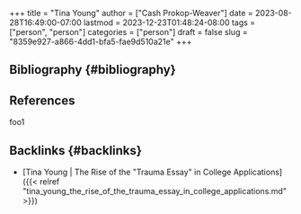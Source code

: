 +++
title = "Tina Young"
author = ["Cash Prokop-Weaver"]
date = 2023-08-28T16:49:00-07:00
lastmod = 2023-12-23T01:48:24-08:00
tags = ["person", "person"]
categories = ["person"]
draft = false
slug = "8359e927-a866-4dd1-bfa5-fae9d510a21e"
+++

## Bibliography {#bibliography}

## References

<style>.csl-entry{text-indent: -1.5em; margin-left: 1.5em;}</style><div class="csl-bib-body">
</div>

foo1


## Backlinks {#backlinks}

-   [Tina Young | The Rise of the "Trauma Essay" in College Applications]({{< relref "tina_young_the_rise_of_the_trauma_essay_in_college_applications.md" >}})
